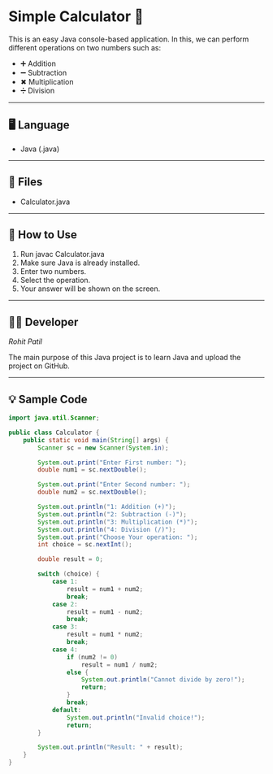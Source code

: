 # Simple Calculator 🧮

This is an easy Java console-based application. In this, we can perform different operations on two numbers such as:

- ➕ Addition
- ➖ Subtraction
- ✖ Multiplication
- ➗ Division

---

## 🖥 Language
- Java (.java)

---

## 📁 Files
- Calculator.java

---

## 🚀 How to Use
1. Run javac Calculator.java
2. Make sure Java is already installed.
3. Enter two numbers.
4. Select the operation.
5. Your answer will be shown on the screen.

---

## 👨‍💻 Developer
*Rohit Patil*

The main purpose of this Java project is to learn Java and upload the project on GitHub.

---

## 💡 Sample Code

```java
import java.util.Scanner;

public class Calculator {
    public static void main(String[] args) {
        Scanner sc = new Scanner(System.in);

        System.out.print("Enter First number: ");
        double num1 = sc.nextDouble();

        System.out.print("Enter Second number: ");
        double num2 = sc.nextDouble();

        System.out.println("1: Addition (+)");
        System.out.println("2: Subtraction (-)");
        System.out.println("3: Multiplication (*)");
        System.out.println("4: Division (/)");
        System.out.print("Choose Your operation: ");
        int choice = sc.nextInt();

        double result = 0;

        switch (choice) {
            case 1:
                result = num1 + num2;
                break;
            case 2:
                result = num1 - num2;
                break;
            case 3:
                result = num1 * num2;
                break;
            case 4:
                if (num2 != 0)
                    result = num1 / num2;
                else {
                    System.out.println("Cannot divide by zero!");
                    return;
                }
                break;
            default:
                System.out.println("Invalid choice!");
                return;
        }

        System.out.println("Result: " + result);
    }
}
